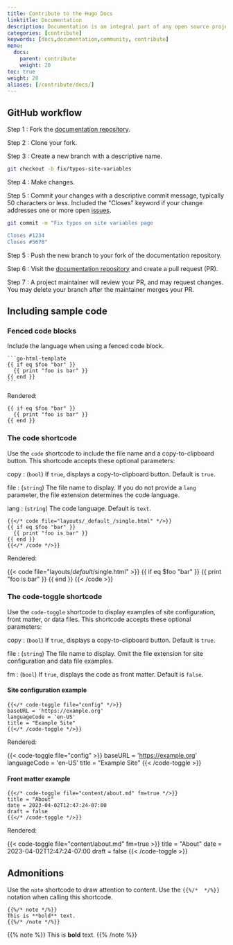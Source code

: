 ```yaml
---
title: Contribute to the Hugo Docs
linktitle: Documentation
description: Documentation is an integral part of any open source project. The Hugo documentation is as much a work in progress as the source it attempts to cover.
categories: [contribute]
keywords: [docs,documentation,community, contribute]
menu:
  docs:
    parent: contribute
    weight: 20
toc: true
weight: 20
aliases: [/contribute/docs/]
---
```


## GitHub workflow

Step 1
: Fork the [documentation repository].

Step 2
: Clone your fork.

Step 3
: Create a new branch with a descriptive name.

```bash
git checkout -b fix/typos-site-variables
```

Step 4
: Make changes.

Step 5
: Commit your changes with a descriptive commit message, typically 50 characters or less. Included the "Closes" keyword if your change addresses one or more open [issues].

```bash
git commit -m "Fix typos on site variables page

Closes #1234
Closes #5678"
```

Step 5
: Push the new branch to your fork of the documentation repository.

Step 6
: Visit the [documentation repository] and create a pull request (PR).

[documentation repository]: https://github.com/gohugoio/hugoDocs/
[issues]: https://github.com/gohugoio/hugoDocs/issues

Step 7
: A project maintainer will review your PR, and may request changes. You may delete your branch after the maintainer merges your PR.

## Including sample code

### Fenced code blocks

Include the language when using a fenced code block.

````text
```go-html-template
{{ if eq $foo "bar" }}
  {{ print "foo is bar" }}
{{ end }}
```
````

Rendered:

```go-html-template
{{ if eq $foo "bar" }}
  {{ print "foo is bar" }}
{{ end }}
```

### The code shortcode

Use the `code` shortcode to include the file name and a copy-to-clipboard button. This shortcode accepts these optional parameters:

copy
: (`bool`) If `true`, displays a copy-to-clipboard button. Default is `true`.

file
: (`string`) The file name to display. If you do not provide a `lang` parameter, the file extension determines the code language.

lang
: (`string`) The code language. Default is `text`.

````text
{{</* code file="layouts/_default_/single.html" */>}}
{{ if eq $foo "bar" }}
  {{ print "foo is bar" }}
{{ end }}
{{</* /code */>}}

````

Rendered:

{{< code file="layouts/_default_/single.html" >}}
{{ if eq $foo "bar" }}
  {{ print "foo is bar" }}
{{ end }}
{{< /code >}}

### The code-toggle shortcode

Use the `code-toggle` shortcode to display examples of site configuration, front matter, or data files. This shortcode accepts these optional parameters:

copy
: (`bool`) If `true`, displays a copy-to-clipboard button. Default is `true`.

file
: (`string`) The file name to display. Omit the file extension for site configuration and data file examples.

fm
: (`bool`) If `true`, displays the code as front matter. Default is `false`.

#### Site configuration example

```text
{{</* code-toggle file="config" */>}}
baseURL = 'https://example.org'
languageCode = 'en-US'
title = "Example Site"
{{</* /code-toggle */>}}
```

Rendered:

{{< code-toggle file="config" >}}
baseURL = 'https://example.org'
languageCode = 'en-US'
title = "Example Site"
{{< /code-toggle >}}

#### Front matter example

```text
{{</* code-toggle file="content/about.md" fm=true */>}}
title = "About"
date = 2023-04-02T12:47:24-07:00
draft = false
{{</* /code-toggle */>}}
```

Rendered:

{{< code-toggle file="content/about.md" fm=true >}}
title = "About"
date = 2023-04-02T12:47:24-07:00
draft = false
{{< /code-toggle >}}

## Admonitions

Use the `note` shortcode to draw attention to content. Use the `{{%/*  */%}}` notation when calling this shortcode.

```text
{{%/* note */%}}
This is **bold** text.
{{%/* /note */%}}
```

{{% note %}}
This is **bold** text.
{{% /note %}}
